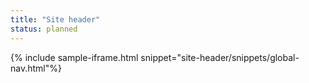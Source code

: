 ```yaml
---
title: "Site header"
status: planned
---
```


{% include sample-iframe.html snippet="site-header/snippets/global-nav.html"%}

